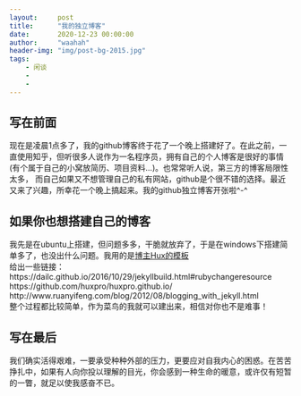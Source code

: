 ```yaml
---
layout:     post
title:      "我的独立博客"
date:       2020-12-23 00:00:00
author:     "waahah"
header-img: "img/post-bg-2015.jpg"
tags:
    - 闲谈
    - 
    - 
---
```




<div>
<h2>写在前面</h2>
	<p>现在是凌晨1点多了，我的github博客终于花了一个晚上搭建好了。在此之前，一直使用知乎，但听很多人说作为一名程序员，拥有自己的个人博客是很好的事情(有个属于自己的小窝放简历、项目资料…)。也常常听人说，第三方的博客局限性太多，
	而自己如果又不想管理自己的私有网站，github是个很不错的选择。最近又来了兴趣，所幸花一个晚上搞起来。我的github独立博客开张啦^-^</p>

<h2>如果你也想搭建自己的博客</h2>
	<p>我先是在ubuntu上搭建，但问题多多，干脆就放弃了，于是在windows下搭建简单多了，也没出什么问题。我用的是<a href="http://huangxuan.me/">博主Hux的模板</a><br>
	给出一些链接： <br>
		https://dailc.github.io/2016/10/29/jekyllbuild.html#rubychangeresource <br>
		https://github.com/huxpro/huxpro.github.io/ <br>
		http://www.ruanyifeng.com/blog/2012/08/blogging_with_jekyll.html <br>
		整个过程都比较简单，作为菜鸟的我就可以建出来，相信对你也不是难事！
	</p>
	
<h2>写在最后</h2>	
	<p>我们确实活得艰难，一要承受种种外部的压力，更要应对自我内心的困惑。在苦苦挣扎中，如果有人向你投以理解的目光，你会感到一种生命的暖意，或许仅有短暂的一瞥，就足以使我感奋不已。</p>
 
</div>
